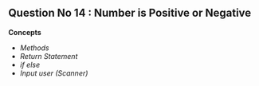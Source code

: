 ## Question No 14 : Number is Positive or Negative

**Concepts**
* _Methods_
* _Return Statement_
* _if else_
* _Input user (Scanner)_